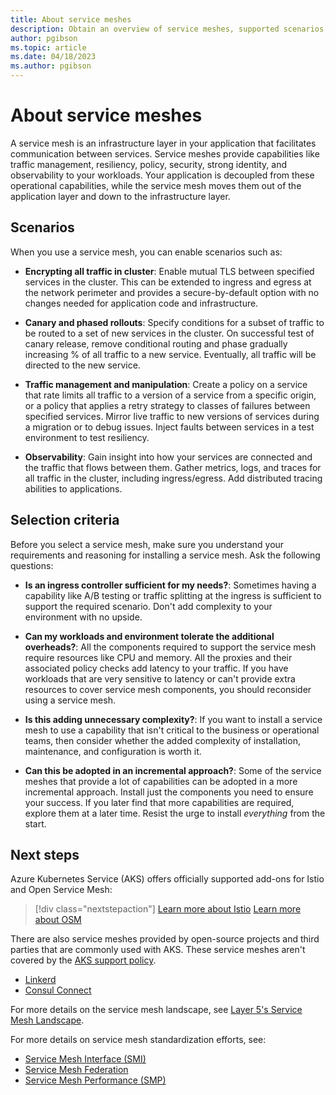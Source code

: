 ```yaml
---
title: About service meshes
description: Obtain an overview of service meshes, supported scenarios, selection criteria, and next steps to explore.
author: pgibson
ms.topic: article
ms.date: 04/18/2023
ms.author: pgibson
---
```


# About service meshes

A service mesh is an infrastructure layer in your application that facilitates communication between services. Service meshes provide capabilities like traffic management, resiliency, policy, security, strong identity, and observability to your workloads. Your application is decoupled from these operational capabilities, while the service mesh moves them out of the application layer and down to the infrastructure layer.

## Scenarios

When you use a service mesh, you can enable scenarios such as:

- **Encrypting all traffic in cluster**: Enable mutual TLS between specified services in the cluster. This can be extended to ingress and egress at the network perimeter and provides a secure-by-default option with no changes needed for application code and infrastructure.

- **Canary and phased rollouts**: Specify conditions for a subset of traffic to be routed to a set of new services in the cluster. On successful test of canary release, remove conditional routing and phase gradually increasing % of all traffic to a new service. Eventually, all traffic will be directed to the new service.

- **Traffic management and manipulation**: Create a policy on a service that rate limits all traffic to a version of a service from a specific origin, or a policy that applies a retry strategy to classes of failures between specified services. Mirror live traffic to new versions of services during a migration or to debug issues. Inject faults between services in a test environment to test resiliency.

- **Observability**: Gain insight into how your services are connected and the traffic that flows between them. Gather metrics, logs, and traces for all traffic in the cluster, including ingress/egress. Add distributed tracing abilities to applications.

## Selection criteria

Before you select a service mesh, make sure you understand your requirements and reasoning for installing a service mesh. Ask the following questions:

- **Is an ingress controller sufficient for my needs?**: Sometimes having a capability like A/B testing or traffic splitting at the ingress is sufficient to support the required scenario. Don't add complexity to your environment with no upside.

- **Can my workloads and environment tolerate the additional overheads?**: All the components required to support the service mesh require resources like CPU and memory. All the proxies and their associated policy checks add latency to your traffic. If you have workloads that are very sensitive to latency or can't provide extra resources to cover service mesh components, you should reconsider using a service mesh.

- **Is this adding unnecessary complexity?**: If you want to install a service mesh to use a capability that isn't critical to the business or operational teams, then consider whether the added complexity of installation, maintenance, and configuration is worth it.

- **Can this be adopted in an incremental approach?**: Some of the service meshes that provide a lot of capabilities can be adopted in a more incremental approach. Install just the components you need to ensure your success. If you later find that more capabilities are required, explore them at a later time. Resist the urge to install *everything* from the start.

## Next steps

Azure Kubernetes Service (AKS) offers officially supported add-ons for Istio and Open Service Mesh:

> [!div class="nextstepaction"]
> [Learn more about Istio][istio-about]
> [Learn more about OSM][osm-about]

There are also service meshes provided by open-source projects and third parties that are commonly used with AKS. These service meshes aren't covered by the [AKS support policy][aks-support-policy].

- [Linkerd][linkerd]
- [Consul Connect][consul]

For more details on the service mesh landscape, see [Layer 5's Service Mesh Landscape][service-mesh-landscape].

For more details on service mesh standardization efforts, see:

- [Service Mesh Interface (SMI)][smi]
- [Service Mesh Federation][smf]
- [Service Mesh Performance (SMP)][smp]

<!-- LINKS - external -->
[linkerd]: https://linkerd.io/getting-started/
[consul]: https://learn.hashicorp.com/tutorials/consul/service-mesh-deploy
[service-mesh-landscape]: https://layer5.io/service-mesh-landscape
[smi]: https://smi-spec.io/
[smf]: https://github.com/vmware/hamlet
[smp]: https://github.com/service-mesh-performance/service-mesh-performance

<!-- LINKS - internal -->
[osm-about]: ./open-service-mesh-about.md
[istio-about]: ./istio-about.md
[aks-support-policy]: support-policies.md
